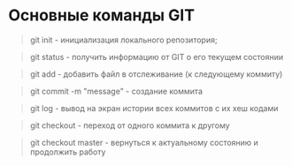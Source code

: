 # Основные команды GIT

> git init - инициализация локального репозитория;

> git status - получить информацию от GIT о его текущем состоянии


> git add - добавить файл в отслеживание (к следующему коммиту)

> git commit -m "message" - создание коммита

> git log - вывод на экран истории всех коммитов с их хеш кодами

> git checkout - переход от одного коммита к другому

> git checkout master - вернуться к актуальному состоянию и продолжить работу

>